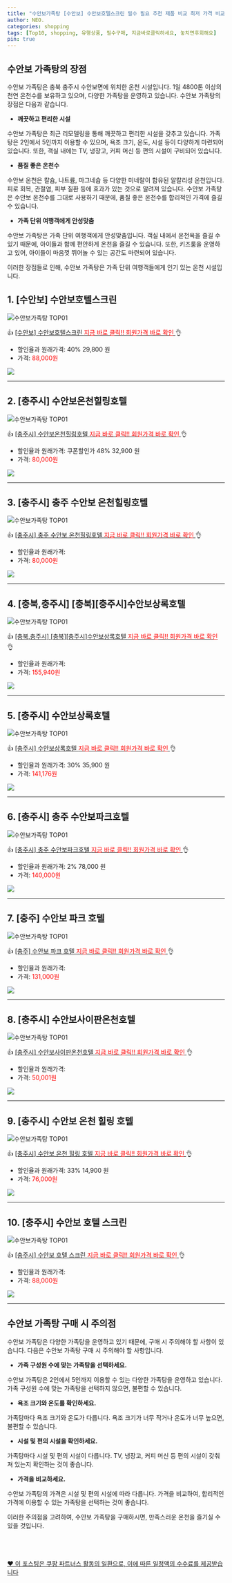 ```yaml
---
title: "수안보가족탕 [수안보] 수안보호텔스크린 필수 필요 추천 제품 비교 최저 가격 비교 장점 구매 후기 구매평"
author: NEO.
categories: shopping
tags: [Top10, shopping, 유행상품, 필수구매, 지금바로클릭하세요, 놓치면후회해요]
pin: true
---
```

**<h2>수안보 가족탕의 장점</h2>**

수안보 가족탕은 충북 충주시 수안보면에 위치한 온천 시설입니다. 1일 4800톤 이상의 천연 온천수를 보유하고 있으며, 다양한 가족탕을 운영하고 있습니다. 수안보 가족탕의 장점은 다음과 같습니다.

* **깨끗하고 편리한 시설**

수안보 가족탕은 최근 리모델링을 통해 깨끗하고 편리한 시설을 갖추고 있습니다. 가족탕은 2인에서 5인까지 이용할 수 있으며, 욕조 크기, 온도, 시설 등이 다양하게 마련되어 있습니다. 또한, 객실 내에는 TV, 냉장고, 커피 머신 등 편의 시설이 구비되어 있습니다.

* **품질 좋은 온천수**

수안보 온천은 칼슘, 나트륨, 마그네슘 등 다양한 미네랄이 함유된 알칼리성 온천입니다. 피로 회복, 관절염, 피부 질환 등에 효과가 있는 것으로 알려져 있습니다. 수안보 가족탕은 수안보 온천수를 그대로 사용하기 때문에, 품질 좋은 온천수를 합리적인 가격에 즐길 수 있습니다.

* **가족 단위 여행객에게 안성맞춤**

수안보 가족탕은 가족 단위 여행객에게 안성맞춤입니다. 객실 내에서 온천욕을 즐길 수 있기 때문에, 아이들과 함께 편안하게 온천을 즐길 수 있습니다. 또한, 키즈룸을 운영하고 있어, 아이들이 마음껏 뛰어놀 수 있는 공간도 마련되어 있습니다.

이러한 장점들로 인해, 수안보 가족탕은 가족 단위 여행객들에게 인기 있는 온천 시설입니다.

   

## 1. [수안보] 수안보호텔스크린

![수안보가족탕 TOP01](https://thumbnail10.coupangcdn.com/thumbnails/remote/490x490ex/image/travel_reactor/travelSeller/hotel/A00182958/75a46d9a-7302-45f1-86cd-ea562c58841c.jpg)


👍 [[수안보] 수안보호텔스크린 <font color=red> 지금 바로 클릭!! 회원가격 바로 확인 </font> ](https://link.coupang.com/re/AFFTDP?lptag=AF3617701&subid=GithubCoopas&pageKey=302409738&traceid=V0-153&itemId=None&vendorItemId=None) 👌 


- 할인율과 원래가격: 40%  29,800   원
- 가격: <span style='color:red'>88,000원</span>

[![](/discount_price.png)](https://link.coupang.com/re/AFFTDP?lptag=AF3617701&subid=GithubCoopas&pageKey=302409738&traceid=V0-153&itemId=None&vendorItemId=None)

---


   

## 2. [충주시] 수안보온천힐링호텔

![수안보가족탕 TOP01](https://thumbnail10.coupangcdn.com/thumbnails/remote/490x490ex/image/travel_reactor/static/booking/image/pension/ddnayo/e121b6d7-a723-443d-a3c9-f9ded7fa0a41.jpg)


👍 [[충주시] 수안보온천힐링호텔 <font color=red> 지금 바로 클릭!! 회원가격 바로 확인 </font> ](https://link.coupang.com/re/AFFTDP?lptag=AF3617701&subid=GithubCoopas&pageKey=10000002868490&traceid=V0-153&itemId=None&vendorItemId=None) 👌 


- 할인율과 원래가격: 쿠폰할인가 48%  32,900   원
- 가격: <span style='color:red'>80,000원</span>

[![](/discount_price.png)](https://link.coupang.com/re/AFFTDP?lptag=AF3617701&subid=GithubCoopas&pageKey=10000002868490&traceid=V0-153&itemId=None&vendorItemId=None)

---


   

## 3. [충주시] 충주 수안보 온천힐링호텔

![수안보가족탕 TOP01](https://thumbnail9.coupangcdn.com/thumbnails/remote/490x490ex/image/travel_reactor/travelConnect/hotel/A00935655/3e474b57-d7ef-47f2-92c0-12391e9d6c5d.jpeg)


👍 [[충주시] 충주 수안보 온천힐링호텔 <font color=red> 지금 바로 클릭!! 회원가격 바로 확인 </font> ](https://link.coupang.com/re/AFFTDP?lptag=AF3617701&subid=GithubCoopas&pageKey=10000002835068&traceid=V0-153&itemId=None&vendorItemId=None) 👌 


- 할인율과 원래가격: 
- 가격: <span style='color:red'>80,000원</span>

[![](/discount_price.png)](https://link.coupang.com/re/AFFTDP?lptag=AF3617701&subid=GithubCoopas&pageKey=10000002835068&traceid=V0-153&itemId=None&vendorItemId=None)

---


   

## 4. [충북,충주시] [충북][충주시]수안보상록호텔

![수안보가족탕 TOP01](https://thumbnail9.coupangcdn.com/thumbnails/remote/490x490ex/image/travel_reactor/travelConnect/hotel/A00246702/178c5e09-c2f3-4194-8eae-2ee6d9ca854e.jpg)


👍 [[충북,충주시] [충북][충주시]수안보상록호텔 <font color=red> 지금 바로 클릭!! 회원가격 바로 확인 </font> ](https://link.coupang.com/re/AFFTDP?lptag=AF3617701&subid=GithubCoopas&pageKey=10000002601715&traceid=V0-153&itemId=None&vendorItemId=None) 👌 


- 할인율과 원래가격: 
- 가격: <span style='color:red'>155,940원</span>

[![](/discount_price.png)](https://link.coupang.com/re/AFFTDP?lptag=AF3617701&subid=GithubCoopas&pageKey=10000002601715&traceid=V0-153&itemId=None&vendorItemId=None)

---


   

## 5. [충주시] 수안보상록호텔

![수안보가족탕 TOP01](https://thumbnail9.coupangcdn.com/thumbnails/remote/490x490ex/image/travel_reactor/travelConnect/hotel/C00242129/7c0a5421-b898-44ae-9c71-c97aa3d09194.jpg)


👍 [[충주시] 수안보상록호텔 <font color=red> 지금 바로 클릭!! 회원가격 바로 확인 </font> ](https://link.coupang.com/re/AFFTDP?lptag=AF3617701&subid=GithubCoopas&pageKey=10000000026131&traceid=V0-153&itemId=None&vendorItemId=None) 👌 


- 할인율과 원래가격: 30%  35,900   원
- 가격: <span style='color:red'>141,176원</span>

[![](/discount_price.png)](https://link.coupang.com/re/AFFTDP?lptag=AF3617701&subid=GithubCoopas&pageKey=10000000026131&traceid=V0-153&itemId=None&vendorItemId=None)

---


   

## 6. [충주시] 충주 수안보파크호텔

![수안보가족탕 TOP01](https://thumbnail7.coupangcdn.com/thumbnails/remote/490x490ex/image/travel_reactor/travelConnect/hotel/A00935655/4c1bce25-b882-4f6d-baa6-b88e9f5a7435.jpg)


👍 [[충주시] 충주 수안보파크호텔 <font color=red> 지금 바로 클릭!! 회원가격 바로 확인 </font> ](https://link.coupang.com/re/AFFTDP?lptag=AF3617701&subid=GithubCoopas&pageKey=10000002663187&traceid=V0-153&itemId=None&vendorItemId=None) 👌 


- 할인율과 원래가격: 2%  78,000   원
- 가격: <span style='color:red'>140,000원</span>

[![](/discount_price.png)](https://link.coupang.com/re/AFFTDP?lptag=AF3617701&subid=GithubCoopas&pageKey=10000002663187&traceid=V0-153&itemId=None&vendorItemId=None)

---


   

## 7. [충주] 수안보 파크 호텔

![수안보가족탕 TOP01](https://thumbnail8.coupangcdn.com/thumbnails/remote/490x490ex/image/travel_reactor/travelSeller/hotel/A00023983/4e12cd90-a885-4360-b813-95754f2dc6c6.jpg)


👍 [[충주] 수안보 파크 호텔 <font color=red> 지금 바로 클릭!! 회원가격 바로 확인 </font> ](https://link.coupang.com/re/AFFTDP?lptag=AF3617701&subid=GithubCoopas&pageKey=10000000567409&traceid=V0-153&itemId=None&vendorItemId=None) 👌 


- 할인율과 원래가격: 
- 가격: <span style='color:red'>131,000원</span>

[![](/discount_price.png)](https://link.coupang.com/re/AFFTDP?lptag=AF3617701&subid=GithubCoopas&pageKey=10000000567409&traceid=V0-153&itemId=None&vendorItemId=None)

---


   

## 8. [충주시] 수안보사이판온천호텔

![수안보가족탕 TOP01](https://thumbnail10.coupangcdn.com/thumbnails/remote/490x490ex/image/travel_reactor/travelConnect/hotel/C00242129/a1b06ecf-222b-4e9a-b101-f4223f56cfa2.jpg)


👍 [[충주시] 수안보사이판온천호텔 <font color=red> 지금 바로 클릭!! 회원가격 바로 확인 </font> ](https://link.coupang.com/re/AFFTDP?lptag=AF3617701&subid=GithubCoopas&pageKey=10000000023060&traceid=V0-153&itemId=None&vendorItemId=None) 👌 


- 할인율과 원래가격: 
- 가격: <span style='color:red'>50,001원</span>

[![](/discount_price.png)](https://link.coupang.com/re/AFFTDP?lptag=AF3617701&subid=GithubCoopas&pageKey=10000000023060&traceid=V0-153&itemId=None&vendorItemId=None)

---


   

## 9. [충주시] 수안보 온천 힐링 호텔

![수안보가족탕 TOP01](https://thumbnail8.coupangcdn.com/thumbnails/remote/490x490ex/image/travel_reactor/travelConnect/hotel/C00242129/68ec3e7d-8036-4fdf-abfa-39dc3293fb2f.jpg)


👍 [[충주시] 수안보 온천 힐링 호텔 <font color=red> 지금 바로 클릭!! 회원가격 바로 확인 </font> ](https://link.coupang.com/re/AFFTDP?lptag=AF3617701&subid=GithubCoopas&pageKey=10000002845517&traceid=V0-153&itemId=None&vendorItemId=None) 👌 


- 할인율과 원래가격: 33%  14,900   원
- 가격: <span style='color:red'>76,000원</span>

[![](/discount_price.png)](https://link.coupang.com/re/AFFTDP?lptag=AF3617701&subid=GithubCoopas&pageKey=10000002845517&traceid=V0-153&itemId=None&vendorItemId=None)

---


   

## 10. [충주시] 수안보 호텔 스크린

![수안보가족탕 TOP01](https://thumbnail8.coupangcdn.com/thumbnails/remote/490x490ex/image/travel_reactor/travelConnect/hotel/C00242129/27dced44-ec71-48b6-b87e-b453882bb7d7.jpg)


👍 [[충주시] 수안보 호텔 스크린 <font color=red> 지금 바로 클릭!! 회원가격 바로 확인 </font> ](https://link.coupang.com/re/AFFTDP?lptag=AF3617701&subid=GithubCoopas&pageKey=10000000025812&traceid=V0-153&itemId=None&vendorItemId=None) 👌 


- 할인율과 원래가격: 
- 가격: <span style='color:red'>88,000원</span>

[![](/discount_price.png)](https://link.coupang.com/re/AFFTDP?lptag=AF3617701&subid=GithubCoopas&pageKey=10000000025812&traceid=V0-153&itemId=None&vendorItemId=None)

---
**<h2>수안보 가족탕 구매 시 주의점</h2>**

수안보 가족탕은 다양한 가족탕을 운영하고 있기 때문에, 구매 시 주의해야 할 사항이 있습니다. 다음은 수안보 가족탕 구매 시 주의해야 할 사항입니다.

* **가족 구성원 수에 맞는 가족탕을 선택하세요.**

수안보 가족탕은 2인에서 5인까지 이용할 수 있는 다양한 가족탕을 운영하고 있습니다. 가족 구성원 수에 맞는 가족탕을 선택하지 않으면, 불편할 수 있습니다.

* **욕조 크기와 온도를 확인하세요.**

가족탕마다 욕조 크기와 온도가 다릅니다. 욕조 크기가 너무 작거나 온도가 너무 높으면, 불편할 수 있습니다.

* **시설 및 편의 시설을 확인하세요.**

가족탕마다 시설 및 편의 시설이 다릅니다. TV, 냉장고, 커피 머신 등 편의 시설이 갖춰져 있는지 확인하는 것이 좋습니다.

* **가격을 비교하세요.**

수안보 가족탕의 가격은 시설 및 편의 시설에 따라 다릅니다. 가격을 비교하여, 합리적인 가격에 이용할 수 있는 가족탕을 선택하는 것이 좋습니다.

이러한 주의점을 고려하여, 수안보 가족탕을 구매하시면, 만족스러운 온천을 즐기실 수 있을 것입니다.<br><br><br><br><br> [ ❤  이 포스팅은 쿠팡 파트너스 활동의 일환으로, 이에 따른 일정액의 수수료를 제공받습니다](https://link.coupang.com/a/bcEFyh)